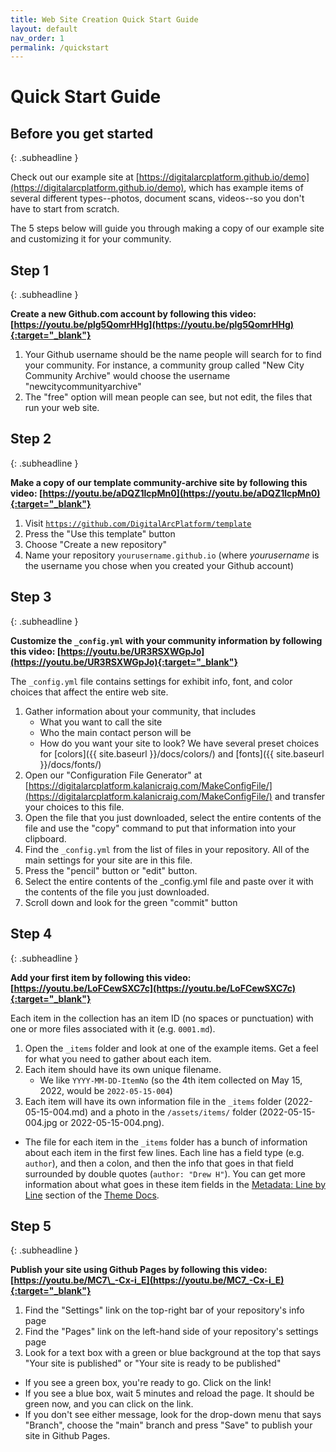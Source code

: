 ```yaml
---
title: Web Site Creation Quick Start Guide
layout: default
nav_order: 1
permalink: /quickstart
---
```


# Quick Start Guide

## Before you get started
{: .subheadline }

Check out our example site at [https://digitalarcplatform.github.io/demo](https://digitalarcplatform.github.io/demo), which has example items of several different types--photos, document scans, videos--so you don't have to start from scratch.

The 5 steps below will guide you through making a copy of our example site and customizing it for your community.

## Step 1
{: .subheadline }

**Create a new Github.com account by following this video: [https://youtu.be/plg5QomrHHg](https://youtu.be/plg5QomrHHg){:target="_blank"}**

1. Your Github username should be the name people will search for to find your community. For instance, a community group called "New City Community Archive" would choose the username "newcitycommunityarchive"
2. The "free" option will mean people can see, but not edit, the files that run your web site.

<!---
1)The audio of the videos is mono and a bit annoying when listening through headphones.
-->


## Step 2
{: .subheadline }

**Make a copy of our template community-archive site by following this video: [https://youtu.be/aDQZ1lcpMn0](https://youtu.be/aDQZ1lcpMn0){:target="_blank"}**

1. Visit [`https://github.com/DigitalArcPlatform/template`](https://github.com/DigitalArcPlatform/template)
2. Press the "Use this template" button
3. Choose "Create a new repository"
4. Name your repository `yourusername.github.io` (where *yourusername* is the username you chose when you created your Github account)

## Step 3
{: .subheadline }

**Customize the `_config.yml` with your community information by following this video: [https://youtu.be/UR3RSXWGpJo](https://youtu.be/UR3RSXWGpJo){:target="_blank"}**

The `_config.yml` file contains settings for exhibit info, font, and color choices that affect the entire web site.

1. Gather information about your community, that includes
	- What you want to call the site
	- Who the main contact person will be
	- How do you want your site to look? We have several preset choices for [colors]({{ site.baseurl }}/docs/colors/) and [fonts]({{ site.baseurl }}/docs/fonts/)
2. Open our "Configuration File Generator" at [https://digitalarcplatform.kalanicraig.com/MakeConfigFile/](https://digitalarcplatform.kalanicraig.com/MakeConfigFile/) and transfer your choices to this file.
3. Open the file that you just downloaded, select the entire contents of the file and use the "copy" command to put that information into your clipboard.
4. Find the `_config.yml` from the list of files in your repository. All of the main settings for your site are in this file.
5. Press the "pencil" button or "edit" button.
6. Select the entire contents of the _config.yml file and paste over it with the contents of the file you just downloaded.
7. Scroll down and look for the green "commit" button

## Step 4
{: .subheadline }

**Add your first item by following this video: [https://youtu.be/LoFCewSXC7c](https://youtu.be/LoFCewSXC7c){:target="_blank"}**

Each item in the collection has an item ID (no spaces or punctuation) with one or more files associated with it (e.g. `0001.md`).

1. Open the `_items` folder and look at one of the example items. Get a feel for what you need to gather about each item.
2. Each item should have its own unique filename.
   - We like `YYYY-MM-DD-ItemNo` (so the 4th item collected on May 15, 2022, would be `2022-05-15-004`)
3. Each item will have its own information file in the `_items` folder (2022-05-15-004.md) and a photo in the `/assets/items/` folder (2022-05-15-004.jpg or 2022-05-15-004.png).
  - The file for each item in the `_items` folder has a bunch of information about each item in the first few lines. Each line has a field type (e.g. `author`), and then a colon, and then the info that goes in that field surrounded by double quotes (`author: "Drew H"`). You can get more information about what goes in these item fields in the [Metadata: Line by Line](https://community-archive.kalanicraig.com/docs#metadata-line-by-line) section of the [Theme Docs](https://community-archive.kalanicraig.com/docs).

## Step 5
{: .subheadline }

**Publish your site using Github Pages by following this video: [https://youtu.be/MC7\_-Cx-i_E](https://youtu.be/MC7_-Cx-i_E){:target="_blank"}**


1. Find the "Settings" link on the top-right bar of your repository's info page
2. Find the "Pages" link on the left-hand side of your repository's settings page
3. Look for a text box with a green or blue background at the top that says "Your site is published" or "Your site is ready to be published"
  - If you see a green box, you're ready to go. Click on the link!
  - If you see a blue box, wait 5 minutes and reload the page. It should be green now, and you can click on the link.
  - If you don't see either message, look for the drop-down menu that says "Branch", choose the "main" branch and press "Save" to publish your site in Github Pages.
  
<!---
The publishing step needs a bit of more elaboration. I followed the steps to do it myself and when I saw the message “your website is ready to be published”, I was still looking for something like a “publish” button to click on, not knowing that all I needed to do is to wait for the page to gets published.
-->